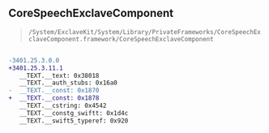 ## CoreSpeechExclaveComponent

> `/System/ExclaveKit/System/Library/PrivateFrameworks/CoreSpeechExclaveComponent.framework/CoreSpeechExclaveComponent`

```diff

-3401.25.3.0.0
+3401.25.3.11.1
   __TEXT.__text: 0x38018
   __TEXT.__auth_stubs: 0x16a0
-  __TEXT.__const: 0x1870
+  __TEXT.__const: 0x1878
   __TEXT.__cstring: 0x4542
   __TEXT.__constg_swiftt: 0x1d4c
   __TEXT.__swift5_typeref: 0x920

```
